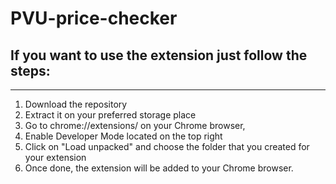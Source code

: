 # PVU-price-checker

## If you want to use the extension just follow the steps:
---
1. Download the repository
2. Extract it on your preferred storage place
3. Go to chrome://extensions/ on your Chrome browser, 
4. Enable Developer Mode located on the top right
5. Click on "Load unpacked" and choose the folder that you created for your extension
6. Once done, the extension will be added to your Chrome browser.
